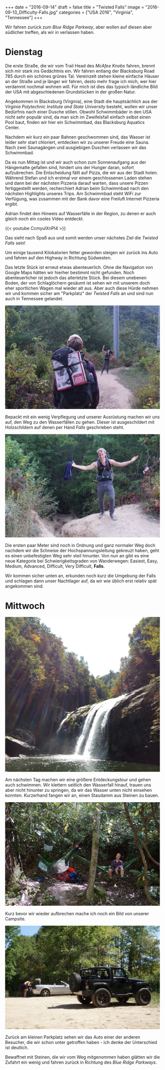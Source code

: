 +++
date = "2016-09-14"
draft = false
title = "Twisted Falls"
image = "2016-09-13_Difficulty-Falls.jpg"
categories = ["USA 2016", "Virginia", "Tennessee"]
+++

Wir fahren zurück zum *Blue Ridge Parkway*, aber wollen auf diesen
aber südlicher treffen, als wir in verlassen haben.

# Dienstag

Die erste Straße, die wir vom Trail Head des *McAfee Knobs* fahren,
brennt sich mir stark ins Gedächtnis ein.
Wir fahren entlang der Blacksburg Road 785 durch ein schönes grünes Tal.
Vereinzelt stehen kleine einfache Häuser an der Straße und je länger
wir fahren, desto mehr frage ich mich, wer hier verdammt nochmal wohnen will.
Für mich ist dies das typsich ländliche Bild der USA mit abgeschiedenen
Grundstücken in der großen Natur.

Angekommen in Blacksburg (Virginia), eine Stadt die hauptsächlich aus der
*Virginia Polytechnic Institute and State University* besteht,
wollen wir unser Bedürfnis nach einer Dusche stillen.
Obwohl Schwimmbäder in den USA nicht sehr populär sind,
da man sich im Zweifelsfall einfach selbst einen Pool baut,
finden wir hier ein Schwimmbad, das Blacksburg Aquatics Center.

Nachdem wir kurz ein paar Bahnen geschwommen sind, das Wasser
ist leider sehr start chloriert, entdecken wir zu unserer
Freude eine Sauna.
Nach zwei Saunagängen und ausgiebigen Duschen verlassen wir das Schwimmbad.

Da es nun Mittag ist und wir auch schon zum Sonnenaufgang aus der
Hängematte gefallen sind, hindert uns der Hunger daran, sofort aufzubrechen.
Die Entscheidung fällt auf Pizza, die wir aus der Stadt holen.
Während Stefan und ich erstmal vor einem geschlossenen Laden stehen
und dann bei der nächsten Pizzeria darauf warten, dass unsere Pizzen
fertiggestellt werden,
recherchiert Adrian beim Schwimmbad nach den nächsten Highlights unseres Trips.
Am Schwimmbad steht WiFi zur Verfügung, was zusammen mit der Bank davor
eine Freiluft Internet Pizzeria ergibt.

Adrian findet den Hinweis auf Wasserfälle in der Region, zu denen er auch
gleich noch ein cooles Video entdeckt.

{{< youtube CcmyulXnPI4 >}}

Das sieht nach Spaß aus
und somit werden unser nächstes Ziel die *Twisted Falls* sein!

Um einige tausend Kilokalorien fetter geworden steigen wir zurück ins
Auto und fahren auf den Highway in Richtung Südwesten.

Das letzte Stück ist erneut etwas abenteuerlich. Ohne die Navigation von
Google Maps hätten wir hierher bestimmt nicht gefunden.
Noch abenteuerlicher ist jedoch das allerletzte Stück.
Bei diesem unebenen Boden, der von Schlaglöchern gesäumt ist sehen wir
mit unserem doch eher sportlichen Wagen mal wieder alt aus.
Aber auch diese Hürde nehmen wir und kommen sicher am "Parkplatz"
der *Twisted Falls* an und sind nun auch in Tennessee gelandet.

![Verpflegung Pizza](/images/2016-09-13_Verpflegung-Pizza.jpg)

Bepackt mit ein wenig Verpflegung und unserer Ausrüstung machen wir uns
auf, den Weg zu den Wasserfällen zu gehen.
Dieser ist ausgeschildert mit Holzschildern auf denen per Hand *Falls*
geschrieben steht.

![Difficulty Falls](/images/2016-09-13_Difficulty-Falls.jpg)

Die ersten paar Meter sind noch in Ordnung und ganz normaler Weg doch
nachdem wir die Schneise der Hochspannungsleitung gekreuzt haben,
geht es einen unbefestigten Weg sehr steil hinunter.
Von nun an gibt es eine neue Kategorie bei Schwierigkeitsgraden von Wanderwegen:
Easiest, Easy, Medium, Advanced, Difficult, Very Difficult, **Falls**.

Wir kommen sicher unten an, erkunden noch kurz die Umgebung der Falls und
schlagen dann unser Nachtlager auf, da wir wie üblich erst relativ spät
angekommen sind.

# Mittwoch

![Falls](/images/2016-09-14_Falls.jpg)

Am nächsten Tag machen wir eine größere Entdeckungstour und gehen auch schwimmen.
Wir klettern seitlich den Wasserfall hinauf, trauen uns aber nicht hinunter
zu springen, da wir das Wasser unten nicht einsehen konnten.
Kurzerhand fangen wir an, einen Staudamm aus Steinen zu bauen.

![Campsite](/images/2016-09-14_Campsite.jpg)

Kurz bevor wir wieder aufbrechen mache ich noch ein Bild von unserer
Campsite.

![Convertible vs Jeep](/images/2016-09-14_Convertible-Vs-Jeep.jpg)

Zurück am kleinen Parkplatz sehen wir das Auto einer der anderen
Besucher, die wir schon unter getroffen haben -
ich denke der Unterschied ist deutlich.

Bewaffnet mit Steinen, die wir vom Weg mitgenommen haben glätten wir die
Zufahrt ein wenig und fahren zurück in Richtung des *Blue Ridge Parkways*.
